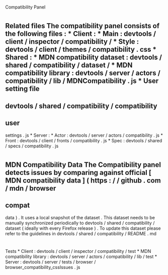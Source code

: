 #
Compatibility
Panel
#
#
Related
files
The
compatibility
panel
consists
of
the
following
files
:
*
Client
:
*
Main
:
devtools
/
client
/
inspector
/
compatibility
/
*
Style
:
devtools
/
client
/
themes
/
compatibility
.
css
*
Shared
:
*
MDN
compatibility
dataset
:
devtools
/
shared
/
compatibility
/
dataset
/
*
MDN
compatibility
library
:
devtools
/
server
/
actors
/
compatibility
/
lib
/
MDNCompatibility
.
js
*
User
setting
file
-
devtools
/
shared
/
compatibility
/
compatibility
-
user
-
settings
.
js
*
Server
:
*
Actor
:
devtools
/
server
/
actors
/
compatibility
.
js
*
Front
:
devtools
/
client
/
fronts
/
compatibility
.
js
*
Spec
:
devtools
/
shared
/
specs
/
compatibility
.
js
#
#
MDN
Compatibility
Data
The
Compatibility
panel
detects
issues
by
comparing
against
official
[
MDN
compatibility
data
]
(
https
:
/
/
github
.
com
/
mdn
/
browser
-
compat
-
data
)
.
It
uses
a
local
snapshot
of
the
dataset
.
This
dataset
needs
to
be
manually
synchronized
periodically
to
devtools
/
shared
/
compatibility
/
dataset
(
ideally
with
every
Firefox
release
)
.
To
update
this
dataset
please
refer
to
the
guidelines
in
devtools
/
shared
/
compatibility
/
README
.
md
#
#
Tests
*
Client
:
devtools
/
client
/
inspector
/
compatibility
/
test
*
MDN
compatibility
library
:
devtools
/
server
/
actors
/
compatibility
/
lib
/
test
*
Server
:
devtools
/
server
/
tests
/
browser
/
browser_compatibility_cssIssues
.
js
